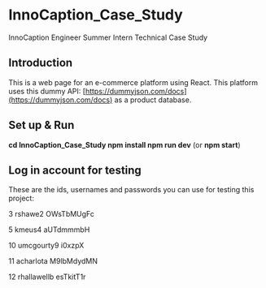# InnoCaption_Case_Study
InnoCaption Engineer Summer Intern Technical Case Study

## Introduction
This is a web page for an e-commerce platform using React. This platform uses this dummy API: [https://dummyjson.com/docs](https://dummyjson.com/docs) as a product database.

## Set up & Run
**cd InnoCaption_Case_Study
npm install
npm run dev**  (or **npm start**)

## Log in account  for testing
These are the ids, usernames and passwords you can use for testing this project:

3
rshawe2
OWsTbMUgFc


5
kmeus4
aUTdmmmbH


10
umcgourty9
i0xzpX


11
acharlota
M9lbMdydMN


12
rhallawellb
esTkitT1r